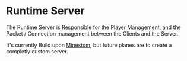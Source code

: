# Runtime Server

The Runtime Server is Responsible for the Player Management, and the Packet / Connection management between the Clients and the Server.

It's currently Build upon [Minestom](https://minestom.net/), but future planes are to create a completly custom server.
